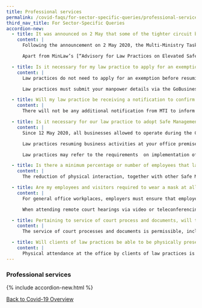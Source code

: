 ```yaml
---
title: Professional services
permalink: /covid-faqs/for-sector-specific-queries/professional-services
third_nav_title: For Sector-Specific Queries
accordion-new:
  - title: It was announced on 2 May that some of the tighter circuit breaker measures will be progressively eased in the coming weeks, does this mean law practices can resume regular business activities?
    content: |
      Following the announcement on 2 May 2020, the Multi-Ministry Taskforce announced on 19 May 2020 that Circuit Breaker measures will be gradually eased from 2 June 2020, and businesses will be allowed to resume activities in a phased manner. Legal services are included in the list of businesses (accurate as of 19 May 2020) that may operate from 2 June 2020.

      Apart from MinLaw’s [“Advisory for Law Practices on Elevated Safe Distancing Measures – Gradual Resumption of Business Activities”](https://www.mlaw.gov.sg/news/announcements/advisory-for-law-practices-on-elevated-safe-distancing-measures-gradual-resumption-of-business-activities){:target="_blank"} issued on 20 May 2020, you may refer to MTI’s advisory on the gradual resumption of business activities in phases at [Resumption of activities from 2 June 2020](https://www.mti.gov.sg/-/media/MTI/Newsroom/Press-Releases/2020/05/MTI-Advisory-on-resumption-of-activities-from-2-June-2020.pdf){:target="_blank"}. The list of business and facilities that are allowed to resume operations can be found at [here](/permittedlist/). This list will be updated as more activities and services resume.

  - title: Is it necessary for my law practice to apply for an exemption to be able to operate from 2 June onwards?
    content: |
      Law practices do not need to apply for an exemption before resuming operations. MTI will grant law practices a class exemption to resume business, subject to your law practice’s implementation of Safe Management Measures.

      Law practices must submit your manpower details via the GoBusiness portal within two weeks of the date of resumption of operations. Law practices may submit your manpower details using the “Permissions and Manpower Declaration” button on GoBusiness from 26 May onwards. Law practices are reminded to adopt telecommuting to the maximum extent and employees should only come into the office when demonstratively needed, e.g. to access specialised systems.

  - title: Will my law practice be receiving a notification to confirm that my practice is able to resume operations at our office premises on 2 June 2020?
    content: |
      There will not be any additional notification from MTI to inform law practices that you are able to resume business activities at your office premises from 2 June 2020. Business entities that are unsure if they can operate can check their SSIC against the list of permitted services that can resume operations on 2 June 2020 [here](/images/covid/Permittedserviceslist2.pdf){:target="_blank"}.

  - title: Is it necessary for our law practice to adopt Safe Management Measures?
    content: |
      Since 12 May 2020, all businesses allowed to operate during the Circuit Breaker period have been required to implement Safe Management Measures. This includes law practices operating during the Circuit Breaker period under General Exemptions.   

      Law practices resuming business activities at your office premises from 2 June 2020, must comply with the requirements for Safe Management Measures before resuming workplace activities, in order to provide a safe working environment for your employees and prevent transmission at the workplace. These measures must be implemented in a sustainable manner for as long as necessary. Strict checks will be conducted, and law practices that do not provide a safe workplace for your employees will have your operations suspended until you are able to do so.

      Law practices may refer to the requirements  on implementation of Safe Management Measures on []“Requirements for Safe Management Measures at the workplace after Circuit Breaker period”](https://www.mom.gov.sg/covid-19/requirements-for-safe-management-measures){:target="_blank"}.  

  - title: Is there a minimum percentage or number of employees that law practices must place on work from home arrangements with the resumption of business activities from 2 June 2020?
    content: |
      The reduction of physical interaction, together with other Safe Management Measures at the workplace, is necessary to ensure a safe working environment and minimise the spread of COVID-19. Employers should adopt telecommuting to the maximum as far as reasonably practicable. The proportion of employees that are able to telecommute will vary in different workplaces and sectors due to differing operational requirements. The onus is on the employers to show that they have made reasonable effort to facilitate working from home.  

  - title: Are my employees and visitors required to wear a mask at all times at the workplace?
    content: |
      For general office workplaces, employers must ensure that employees and visitors wear a mask at all times at the workplace, except during activities that require masks to be removed such as when eating or drinking. Supplementary personal protective equipment is encouraged, whenever relevant. This is in addition to the other Safe Management Measures that must be in place at the workplace.

      When attending remote court hearings via video or teleconferencing, lawyers may remove their masks to speak, while observing other Safe Management Measures.

  - title: Pertaining to service of court process and documents, will the court process servers of law practices be able to carry out services of process on parties including individuals at their residences or offices?
    content: |
      The service of court processes and documents is permissible, including delivery by hand where necessary, as process servers will be providing an essential service of the law practice, which is a permitted business. The process servers should observe safe distancing and take all other necessary precautions required under the Control Order at all times.

  - title: Will clients of law practices be able to be physically present at the offices of law practices for the purpose of meetings, notarization, signing of wills, contracts, mortgages, instruments of conveyancing and other legal documents?
    content: |
      Physical attendance at the office by clients of law practices is permitted only where their physical presence is necessary, such as to complete a contract or transaction that is legally required to be completed in person. Employees of the law practice and clients are required to observe Safe Management Measures requirements at all times.
---
```


### Professional services

{% include accordion-new.html %}

[Back to Covid-19 Overview](/covid/)
